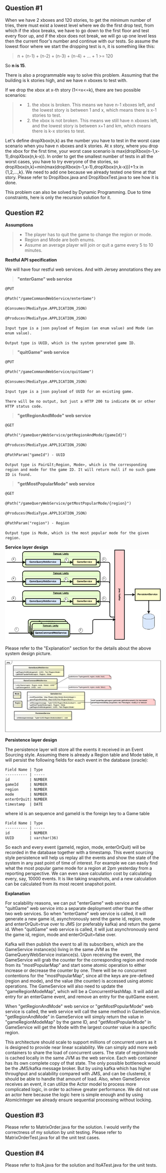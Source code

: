 Question #1
---------------
When we have 2 xboxes and 120 stories, to get the minimum number of tries, there must exist a lowest level where we do the first drop test, from which if the xbox breaks, we have to go down to the first floor and test every floor up, and if the xbox does not break, we will go up one level less then the current floor's number and continue with our tests. So assume the lowest floor where we start the dropping test is n, it is something like this:
>n + (n-1) + (n-2) + (n-3) + (n-4) + … + 1  >=  120

So **n is 15**.

There is also a programmable way to solve this problem. Assuming that the building is k stories high, and we have n xboxes to test with.

If we drop the xbox at x-th story (1<=x<=k), there are two possible scenarios:
> - 1) the xbox is broken. This means we have n-1 xboxes left, and the lowest story is between 1 and x, which means there is x-1 stories to test.
> - 2) the xbox is not broken. This means we still have n xboxes left, and the lowest story is between x+1 and km, which means there is k-x stories to test.

Let's define dropXbox(n,k) as the number you have to test in the worst case scenario when you have n xboxes and k stories. At x story, where you drop the xbox for the first time, your worst case scenario is max(dropXbox(n-1,x-1),dropXbox(n,k-x)). In order to get the smallest number of tests in all the worst cases, you have to try everyone of the stories, so dropXbox(n,k)=min(max(dropXbox(n-1,x-1),dropXbox(n,k-x)))+1:x in {1,2,...,k}. We need to add one because we already tested one time at that story. Please refer to DropXbox.java and DropXboxTest.java to see how it is done.

This problem can also be solved by Dynamic Programming. Due to time constraints, here is only the recursion solution for it.


Question #2
---------------
**Assumptions**

> - The player has to quit the game to change the region or mode.
> - Region and Mode are both enums.
> - Assume an average player will join or quit a game every 5 to 10 minutes.

**Restful API specification**

We will have four restful web services. And with Jersey annotations they are
>**"enterGame" web service**

    @PUT

    @Path("/gameCommandWebService/enterGame")

    @Consumes(MediaType.APPLICATION_JSON)

    @Produces(MediaType.APPLICATION_JSON)

    Input type is a json payload of Region (an enum value) and Mode (an enum value).

    Output type is UUID, which is the system generated game ID.

>**"quitGame" web service**

    @PUT

    @Path("/gameCommandWebService/quitGame")

    @Consumes(MediaType.APPLICATION_JSON)

    Input type is a json payload of UUID for an existing game.

    There will be no output, but just a HTTP 200 to indicate OK or other HTTP status code.

>**"getRegionAndMode" web service**

    @GET

    @Path("/gameQueryWebService/getRegionAndMode/{gameId}")

    @Produces(MediaType.APPLICATION_JSON)

    @PathParam("gameId") - UUID

    Output type is Pair&lt;Region, Mode>, which is the corresponding region and mode for the game ID. It will return null if no such game ID is found.

>**"getMostPopularMode" web service**

    @GET

    @Path("/gameQueryWebService/getMostPopularMode/{region}")

    @Produces(MediaType.APPLICATION_JSON)

    @PathParam("region") - Region

    Output type is Mode, which is the most popular mode for the given region.
    
    
    
**Service layer design**
<img src="epic_design.png">

Please refer to the "Explanation" section for the details about the above system design picture.


<img src="epic_class.png">


**Persistence layer design**

The persistence layer will store all the events it received in an Event Sourcing style. Assuming there is already a Region table and Mode table, it will persist the following fields for each event in the database (oracle):
    
    Field Name | Type
    ---------- | -----
    id         | NUMBER
    gameId     | NUMBER
    region     | NUMBER
    mode       | NUMBER
    enterOrQuit| NUMBER
    timestamp  | DATE
    
   where id is an sequence and gameId is the foreign key to a Game table
   
    Field Name | Type
    ---------- | -----
    id         | NUMBER
    UUID       | varchar(36)

So each and every event (gameId, region, mode, enterOrQuit) will be recorded in the database together with a timestamp. This event sourcing style persistence will help us replay all the events and show the state of the system in any past point of time of interest. For example we can easily find what the most popular game mode for a region at 2pm yesterday from a reporting perspective. We can even save calculation cost by calculating every, say, 10000 events. It is like taking snapshots, and a new calculation can be calculated from its most recent snapshot point. 


**Explanation**

For scalability reasons, we can put "enterGame" web service and "quitGame" web service into a separate deployment other than the other two web services. So when "enterGame" web service is called, it will generate a new game id, asynchronously send the game id, region, mode and enterOrQuit=true over to JMS (or preferably kafka) and return the game id. When "quitGame" web service is called, it will just asynchronously send the game id, region, mode and enterOrQuit=false over.

Kafka will then publish the event to all its subscribers, which are the GameService instance(s) living in the same JVM as the GameQueryWebService instance(s). Upon receiving the event, the GameService will grab the counter for the corresponding region and mode from its "mostPopularMap" and start some atomic operation to either increase or decrease the counter by one. There will be no concurrent contentions for the "mostPopularMap", since all the keys are pre-defined (region and mode), and the value (the counter) is accessed using atomic operations. The GameService will also need to update the "gameRegionModeMap", which will be a ConcurrentHashMap. It will add an entry for an enterGame event, and remove an entry for the quitGame event.

When "getRegionAndMode" web service or "getMostPopularMode" web service is called, the web service will call the same method in GameService. "getRegionAndMode" in GameService will simply return the value in "gameRegionModeMap" by the game ID, and "getMostPopularMode" in GameService will get the Mode with the largest counter value in a specific region.

This architecture should scale to support millions of concurrent users as it is designed to provide near linear scalability. We can simply add more web containers to share the load of concurrent users. The state of region/mode is cached locally in the same JVM as the web service. Each web container has its own complete copy of that state. The only possible bottleneck would be the JMS/kafka message broker. But by using kafka which has higher throughput and scalability compared with JMS, and can be clustered, it should be able to handle that amount of load. Also, when GameService receives an event, it can utilize the Actor model to process more complicated logic, in order to achieve greater performance. We did not use an actor here because the logic here is simple enough and by using AtomicInteger we already ensure sequential processing without locking.


Question #3
---------------
Please refer to MatrixOrder.java for the solution. I would verify the correctness of my solution by unit testing. Please refer to MatrixOrderTest.java for all the unit test cases.


Question #4
---------------
Please refer to ItoA.java for the solution and ItoATest.java for the unit tests.
